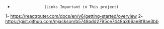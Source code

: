 -                   (Links Important in This project)

1- https://reactrouter.com/docs/en/v6/getting-started/overview
2- https://gist.github.com/mjackson/b5748add2795ce7448a366ae8f8ae3bb
